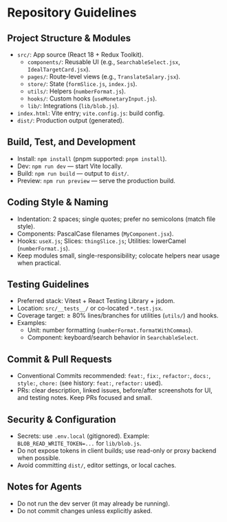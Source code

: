 # Repository Guidelines

## Project Structure & Modules
- `src/`: App source (React 18 + Redux Toolkit).
  - `components/`: Reusable UI (e.g., `SearchableSelect.jsx`, `IdealTargetCard.jsx`).
  - `pages/`: Route-level views (e.g., `TranslateSalary.jsx`).
  - `store/`: State (`formSlice.js`, `index.js`).
  - `utils/`: Helpers (`numberFormat.js`).
  - `hooks/`: Custom hooks (`useMonetaryInput.js`).
  - `lib/`: Integrations (`lib/blob.js`).
- `index.html`: Vite entry; `vite.config.js`: build config.
- `dist/`: Production output (generated).

## Build, Test, and Development
- Install: `npm install` (pnpm supported: `pnpm install`).
- Dev: `npm run dev` — start Vite locally.
- Build: `npm run build` — output to `dist/`.
- Preview: `npm run preview` — serve the production build.

## Coding Style & Naming
- Indentation: 2 spaces; single quotes; prefer no semicolons (match file style).
- Components: PascalCase filenames (`MyComponent.jsx`).
- Hooks: `useX.js`; Slices: `thingSlice.js`; Utilities: lowerCamel (`numberFormat.js`).
- Keep modules small, single-responsibility; colocate helpers near usage when practical.

## Testing Guidelines
- Preferred stack: Vitest + React Testing Library + jsdom.
- Location: `src/__tests__/` or co-located `*.test.jsx`.
- Coverage target: ≥ 80% lines/branches for utilities (`utils/`) and hooks.
- Examples:
  - Unit: number formatting (`numberFormat.formatWithCommas`).
  - Component: keyboard/search behavior in `SearchableSelect`.

## Commit & Pull Requests
- Conventional Commits recommended: `feat:`, `fix:`, `refactor:`, `docs:`, `style:`, `chore:` (see history: `feat:`, `refactor:` used).
- PRs: clear description, linked issues, before/after screenshots for UI, and testing notes. Keep PRs focused and small.

## Security & Configuration
- Secrets: use `.env.local` (gitignored). Example: `BLOB_READ_WRITE_TOKEN=...` for `lib/blob.js`.
- Do not expose tokens in client builds; use read-only or proxy backend when possible.
- Avoid committing `dist/`, editor settings, or local caches.

## Notes for Agents
- Do not run the dev server (it may already be running).
- Do not commit changes unless explicitly asked.
